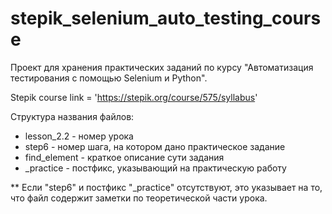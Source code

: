 # stepik_selenium_auto_testing_course
Проект для хранения практических заданий по курсу "Автоматизация тестирования с помощью Selenium и Python".

Stepik course link = 'https://stepik.org/course/575/syllabus'

Структура названия файлов:
* lesson_2.2 - номер урока
* step6 - номер шага, на котором дано практическое задание
* find_element - краткое описание сути задания
* _practice - постфикс, указывающий на практическую работу

** Если "step6" и постфикс "_practice" отсутствуют, это указывает на то, что файл
содержит заметки по теоретической части урока.
